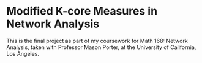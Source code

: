 # Modified K-core Measures in Network Analysis

This is the final project as part of my coursework for Math 168: Network Analysis, taken with Professor Mason Porter, at the University of California, Los Angeles.
